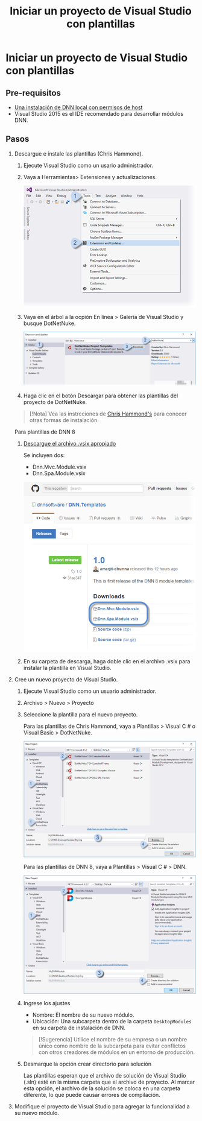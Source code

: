 ﻿---
uid: start-vs-project-with-templates
locale: es
title: Iniciar un proyecto de Visual Studio con plantillas
dnnversion: 09.02.00
previous-topic: create-module-using-templates
next-topic: test-module
links: ["[Blog de la comunidad de DNN: Desarrollo de módulos para no desarrolladores, expertos en temas o principiantes de DNN - Serie de blogs por Clinton Patterson](https://www.dnnsoftware.com/community-blog/cid/155064/module-development-for-non-developers-skinners-dnn-beginners--blog-series-intro)","[Uso de las nuevas plantillas de desarrollo de módulos para DotNetNuke 7 por Chris Hammond](https://www.chrishammond.com/blog/itemid/2616/using-the-new-module-development-templates-for-dot)"]
---

# Iniciar un proyecto de Visual Studio con plantillas

## Pre-requisitos

*   [Una instalación de DNN local con permisos de host](xref:set-up-dnn)
*   Visual Studio 2015 es el IDE recomendado para desarrollar módulos DNN.

## Pasos

1.  Descargue e instale las plantillas (Chris Hammond).    

    1.  Ejecute Visual Studio como un usario administrador.
    2.  Vaya a Herramientas> Extensiones y actualizaciones.

        ![Herramientas> Extensiones y actualizaciones](/images/scr-VS2015ExtAndUpdates.png)



    3.  Vaya en el árbol a la ocpión En línea > Galería de Visual Studio y busque DotNetNuke.

        ![En línea> Galería de Visual Studio, busque DotNetNuke y descargue](/images/scr-VS2015Search4DNN.png)


    4.  Haga clic en el botón Descargar para obtener las plantillas del proyecto de DotNetNuke.

    > [!Nota] Vea las instrcciones de [Chris Hammond's](https://www.chrishammond.com/blog/itemid/2616/using-the-new-module-development-templates-for-dot) para conocer otras formas de instalación.

    Para plantillas de DNN 8

    1.  [Descargue el archivo .vsix apropiado](https://github.com/dnnsoftware/DNN.Templates/releases)

        Se incluyen dos:

        *   Dnn.Mvc.Module.vsix
        *   Dnn.Spa.Module.vsix

        ![Descargar las plantillas de DNN8 desde Github](/images/scr-VS2015DNN8Templates-11.png)

    2.  En su carpeta de descarga, haga doble clic en el archivo .vsix para instalar la plantilla en Visual Studio.
2.  Cree un nuevo proyecto de Visual Studio.
    1.  Ejecute Visual Studio como un usuario administrador.
    2.  Archivo \> Nuevo \> Proyecto
    3.  Seleccione la plantilla para el nuevo proyecto.

        Para las plantillas de Chris Hammond, vaya a Plantillas \> Visual C # o Visual Basic \> DotNetNuke.

        ![Visual Studio \> Nuevo \> Proyecto con plantillas de Chris Hammond](/images/scr-VS2015NewProjectWithTemplates-02.png)

        Para las plantillas de DNN 8, vaya a Plantillas \> Visual C # \> DNN.

        ![Visual Studio \> Nuevo \> Proyecto con plantillas DNN8](/images/scr-VS2015NewProjectWithTemplates-01.png)

    4.  Ingrese los ajustes

        *   Nombre: El nombre de su nuevo módulo.
        *   Ubicación: Una subcarpeta dentro de la carpeta `DesktopModules` en su carpeta de instalación de DNN.


        >[!Sugerencia] Utilice el nombre de su empresa o un nombre único como nombre de la subcarpeta para evitar conflictos con otros creadores de módulos en un entorno de producción.

    5.  Desmarque la opción crear directorio para solución

        Las plantillas esperan que el archivo de solución de Visual Studio (.sln) esté en la misma carpeta que el archivo de proyecto. Al marcar esta opción, el archivo de la solución se coloca en una carpeta diferente, lo que puede causar errores de compilación.

3.  Modifique el proyecto de Visual Studio para agregar la funcionalidad a su nuevo módulo.
